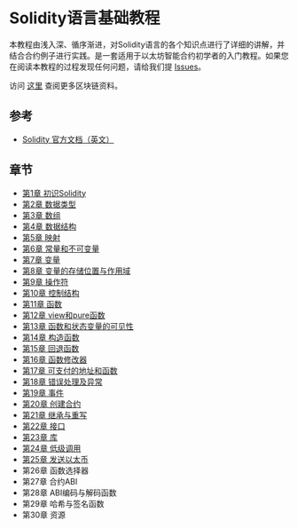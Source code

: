# Solidity语言基础教程
本教程由浅入深、循序渐进，对Solidity语言的各个知识点进行了详细的讲解，并结合合约例子进行实践。是一套适用于以太坊智能合约初学者的入门教程。如果您在阅读本教程的过程发现任何问题，请给我们提 [Issues](https://github.com/StevenX5/blockchain-tutorials/issues)。

访问 [这里](https://www.benmo.cc) 查阅更多区块链资料。

## 参考
+ [Solidity 官方文档（英文）](https://docs.soliditylang.org/en/latest/index.html)

## 章节
+ [第1章 初识Solidity](第1章%20初识Solidity.md)
+ [第2章 数据类型](第2章%20数据类型.md)
+ [第3章 数组](第3章%20数组.md)
+ [第4章 数据结构](第4章%20数据结构.md)
+ [第5章 映射](第5章%20映射.md)
+ [第6章 常量和不可变量](第6章%20常量和不可变量.md)
+ [第7章 变量](第7章%20变量.md)
+ [第8章 变量的存储位置与作用域](第8章%20变量的存储位置与作用域.md)
+ [第9章 操作符](第9章%20操作符.md)
+ [第10章 控制结构](第10章%20控制结构.md)
+ [第11章 函数](第11章%20函数.md)
+ [第12章 view和pure函数](第12章%20view和pure函数.md)
+ [第13章 函数和状态变量的可见性](第13章%20函数和状态变量的可见性.md)
+ [第14章 构造函数](第14章%20构造函数.md)
+ [第15章 回退函数](第15章%20回退函数.md)
+ [第16章 函数修改器](第16章%20函数修改器.md)
+ [第17章 可支付的地址和函数](第17章%20可支付的地址和函数.md)
+ [第18章 错误处理及异常](第18章%20错误处理及异常.md)
+ [第19章 事件](第19章%20事件.md)
+ [第20章 创建合约](第20章%20创建合约.md)
+ [第21章 继承与重写](第21章%20继承与重写.md)
+ [第22章 接口](第22章%20接口.md)
+ [第23章 库](第23章%20库.md)
+ [第24章 低级调用](第24章%20低级调用.md)
+ [第25章 发送以太币](第25章%20发送以太币)
+ 第26章 函数选择器
+ 第27章 合约ABI
+ 第28章 ABI编码与解码函数
+ 第29章 哈希与签名函数
+ 第30章 资源
